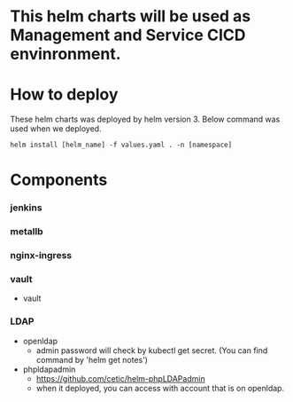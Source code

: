 # This helm charts will be used as Management and Service CICD envinronment.

# How to deploy
These helm charts was deployed by helm version 3.
Below command was used when we deployed.
```
helm install [helm_name] -f values.yaml . -n [namespace]
```

# Components 

### jenkins

### metallb

### nginx-ingress

### vault
- vault

### LDAP
- openldap
  - admin password will check by kubectl get secret. (You can find command by 'helm get notes')
- phpldapadmin
  - https://github.com/cetic/helm-phpLDAPadmin
  - when it deployed, you can access with account that is on openldap.
